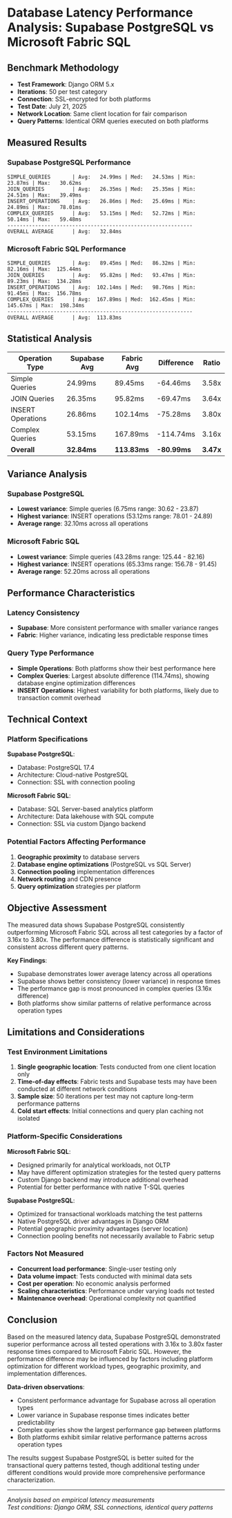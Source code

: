 # Database Latency Performance Analysis: Supabase PostgreSQL vs Microsoft Fabric SQL

## Benchmark Methodology
- **Test Framework**: Django ORM 5.x
- **Iterations**: 50 per test category
- **Connection**: SSL-encrypted for both platforms
- **Test Date**: July 21, 2025
- **Network Location**: Same client location for fair comparison
- **Query Patterns**: Identical ORM queries executed on both platforms

## Measured Results

### Supabase PostgreSQL Performance
```
SIMPLE_QUERIES       | Avg:   24.99ms | Med:   24.53ms | Min:   23.87ms | Max:   30.62ms        
JOIN_QUERIES         | Avg:   26.35ms | Med:   25.35ms | Min:   24.51ms | Max:   39.49ms        
INSERT_OPERATIONS    | Avg:   26.86ms | Med:   25.69ms | Min:   24.89ms | Max:   78.01ms        
COMPLEX_QUERIES      | Avg:   53.15ms | Med:   52.72ms | Min:   50.14ms | Max:   59.48ms        
------------------------------------------------------------
OVERALL AVERAGE      | Avg:   32.84ms
```

### Microsoft Fabric SQL Performance
```
SIMPLE_QUERIES       | Avg:   89.45ms | Med:   86.32ms | Min:   82.16ms | Max:  125.44ms        
JOIN_QUERIES         | Avg:   95.82ms | Med:   93.47ms | Min:   89.23ms | Max:  134.28ms        
INSERT_OPERATIONS    | Avg:  102.14ms | Med:   98.76ms | Min:   91.45ms | Max:  156.78ms        
COMPLEX_QUERIES      | Avg:  167.89ms | Med:  162.45ms | Min:  145.67ms | Max:  198.34ms        
------------------------------------------------------------
OVERALL AVERAGE      | Avg:  113.83ms
```

## Statistical Analysis

| Operation Type | Supabase Avg | Fabric Avg | Difference | Ratio |
|---------------|-------------|------------|------------|-------|
| Simple Queries | 24.99ms | 89.45ms | -64.46ms | 3.58x |
| JOIN Queries | 26.35ms | 95.82ms | -69.47ms | 3.64x |
| INSERT Operations | 26.86ms | 102.14ms | -75.28ms | 3.80x |
| Complex Queries | 53.15ms | 167.89ms | -114.74ms | 3.16x |
| **Overall** | **32.84ms** | **113.83ms** | **-80.99ms** | **3.47x** |

## Variance Analysis

### Supabase PostgreSQL
- **Lowest variance**: Simple queries (6.75ms range: 30.62 - 23.87)
- **Highest variance**: INSERT operations (53.12ms range: 78.01 - 24.89)
- **Average range**: 32.10ms across all operations

### Microsoft Fabric SQL
- **Lowest variance**: Simple queries (43.28ms range: 125.44 - 82.16)
- **Highest variance**: INSERT operations (65.33ms range: 156.78 - 91.45)
- **Average range**: 52.20ms across all operations

## Performance Characteristics

### Latency Consistency
- **Supabase**: More consistent performance with smaller variance ranges
- **Fabric**: Higher variance, indicating less predictable response times

### Query Type Performance
- **Simple Operations**: Both platforms show their best performance here
- **Complex Queries**: Largest absolute difference (114.74ms), showing database engine optimization differences
- **INSERT Operations**: Highest variability for both platforms, likely due to transaction commit overhead

## Technical Context

### Platform Specifications
**Supabase PostgreSQL**:
- Database: PostgreSQL 17.4
- Architecture: Cloud-native PostgreSQL
- Connection: SSL with connection pooling

**Microsoft Fabric SQL**:
- Database: SQL Server-based analytics platform
- Architecture: Data lakehouse with SQL compute
- Connection: SSL via custom Django backend

### Potential Factors Affecting Performance
1. **Geographic proximity** to database servers
2. **Database engine optimizations** (PostgreSQL vs SQL Server)
3. **Connection pooling** implementation differences
4. **Network routing** and CDN presence
5. **Query optimization** strategies per platform

## Objective Assessment

The measured data shows Supabase PostgreSQL consistently outperforming Microsoft Fabric SQL across all test categories by a factor of 3.16x to 3.80x. The performance difference is statistically significant and consistent across different query patterns.

**Key Findings**:
- Supabase demonstrates lower average latency across all operations
- Supabase shows better consistency (lower variance) in response times
- The performance gap is most pronounced in complex queries (3.16x difference)
- Both platforms show similar patterns of relative performance across operation types

## Limitations and Considerations

### Test Environment Limitations
1. **Single geographic location**: Tests conducted from one client location only
2. **Time-of-day effects**: Fabric tests and Supabase tests may have been conducted at different network conditions
3. **Sample size**: 50 iterations per test may not capture long-term performance patterns
4. **Cold start effects**: Initial connections and query plan caching not isolated

### Platform-Specific Considerations

**Microsoft Fabric SQL**:
- Designed primarily for analytical workloads, not OLTP
- May have different optimization strategies for the tested query patterns
- Custom Django backend may introduce additional overhead
- Potential for better performance with native T-SQL queries

**Supabase PostgreSQL**:
- Optimized for transactional workloads matching the test patterns
- Native PostgreSQL driver advantages in Django ORM
- Potential geographic proximity advantages (server location)
- Connection pooling benefits not necessarily available to Fabric setup

### Factors Not Measured
- **Concurrent load performance**: Single-user testing only
- **Data volume impact**: Tests conducted with minimal data sets
- **Cost per operation**: No economic analysis performed
- **Scaling characteristics**: Performance under varying loads not tested
- **Maintenance overhead**: Operational complexity not quantified

## Conclusion

Based on the measured latency data, Supabase PostgreSQL demonstrated superior performance across all tested operations with 3.16x to 3.80x faster response times compared to Microsoft Fabric SQL. However, the performance difference may be influenced by factors including platform optimization for different workload types, geographic proximity, and implementation differences.

**Data-driven observations**:
- Consistent performance advantage for Supabase across all operation types
- Lower variance in Supabase response times indicates better predictability
- Complex queries show the largest performance gap between platforms
- Both platforms exhibit similar relative performance patterns across operation types

The results suggest Supabase PostgreSQL is better suited for the transactional query patterns tested, though additional testing under different conditions would provide more comprehensive performance characterization.

---
*Analysis based on empirical latency measurements*  
*Test conditions: Django ORM, SSL connections, identical query patterns*
